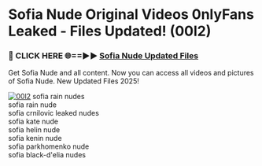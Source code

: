 # Sofia Nude Original Videos 0nlyFans Leaked - Files Updated! (00l2)

<h3>🔴 CLICK HERE 🌐==►► <a href="https://tinyurl.com/yrmya6cz" rel="nofollow">Sofia Nude Updated Files</a></h3>

Get Sofia Nude and all content. Now you can access all videos and pictures of Sofia Nude. New Updated Files 2025!

[![00l2](https://i.imgur.com/FMdXYCs.gif)](https://tinyurl.com/yrmya6cz)
sofia rain nudes<br>
sofia rain nude<br>
sofia crnilovic leaked nudes<br>
sofia kate nude<br>
sofia helin nude<br>
sofia kenin nude<br>
sofia parkhomenko nude<br>
sofia black-d'elia nudes